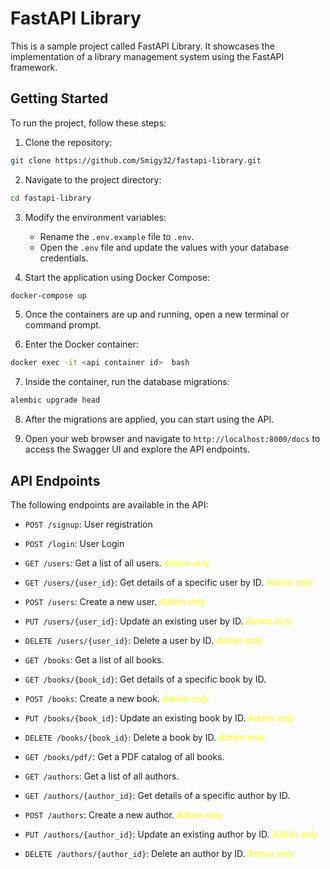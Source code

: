 # FastAPI Library

This is a sample project called FastAPI Library. It showcases the implementation of a library management system using the FastAPI framework.

## Getting Started

To run the project, follow these steps:

1. Clone the repository:

```bash
git clone https://github.com/Smigy32/fastapi-library.git
```

2. Navigate to the project directory:

```bash
cd fastapi-library
```

3. Modify the environment variables:

   - Rename the `.env.example` file to `.env`.
   - Open the `.env` file and update the values with your database credentials.

4. Start the application using Docker Compose:

```bash
docker-compose up
```

5. Once the containers are up and running, open a new terminal or command prompt.

6. Enter the Docker container:

```bash
docker exec -it <api container id>  bash
```

7. Inside the container, run the database migrations:

```bash
alembic upgrade head
```

8. After the migrations are applied, you can start using the API.

9. Open your web browser and navigate to `http://localhost:8000/docs` to access the Swagger UI and explore the API endpoints.

## API Endpoints

The following endpoints are available in the API:

- `POST /signup`: User registration
- `POST /login`: User Login

- `GET /users`: Get a list of all users. <span style="color:yellow">*Admin only*</span>
- `GET /users/{user_id}`: Get details of a specific user by ID. <span style="color:yellow">*Admin only*</span>
- `POST /users`: Create a new user. <span style="color:yellow">*Admin only*</span>
- `PUT /users/{user_id}`: Update an existing user by ID. <span style="color:yellow">*Admin only*</span>
- `DELETE /users/{user_id}`: Delete a user by ID. <span style="color:yellow">*Admin only*</span>

- `GET /books`: Get a list of all books.
- `GET /books/{book_id}`: Get details of a specific book by ID.
- `POST /books`: Create a new book. <span style="color:yellow">*Admin only*</span>
- `PUT /books/{book_id}`: Update an existing book by ID. <span style="color:yellow">*Admin only*</span>
- `DELETE /books/{book_id}`: Delete a book by ID. <span style="color:yellow">*Admin only*</span>
- `GET /books/pdf/`: Get a PDF catalog of all books.

- `GET /authors`: Get a list of all authors. 
- `GET /authors/{author_id}`: Get details of a specific author by ID.
- `POST /authors`: Create a new author. <span style="color:yellow">*Admin only*</span>
- `PUT /authors/{author_id}`: Update an existing author by ID. <span style="color:yellow">*Admin only*</span>
- `DELETE /authors/{author_id}`: Delete an author by ID. <span style="color:yellow">*Admin only*</span>
